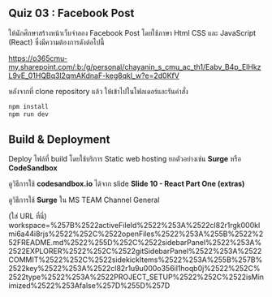 ## Quiz 03 : Facebook Post

ให้นักศึกษาสร้างหน้าเว็บจำลอง Facebook Post โดยใช้ภาษา Html CSS และ JavaScript (React) ซึ่งมีความต้องการดังต่อไปนี้

https://o365cmu-my.sharepoint.com/:b:/g/personal/chayanin_s_cmu_ac_th1/Eabv_B4p_ElHkzL9vE_01HQBq3l2qmAKdnaF-keg8qkl_w?e=2d0KfV

หลังจากที่ clone repository แล้ว ให้เข้าไปในโฟลเดอร์และรันคำสั่ง

```bash
npm install
npm run dev
```

## Build & Deployment

Deploy ไฟล์ที่ build โดยใช้บริการ Static web hosting ยกตัวอย่างเช่น **Surge** หรือ **CodeSandbox**

ดูวิธีการใช้ **codesandbox.io** ได้จาก slide **Slide 10 - React Part One (extras)**

ดูวิธีการใช้ **Surge** ใน MS TEAM Channel General

(ใส่ URL ที่นี่)
workspace=%257B%2522activeFileId%2522%253A%2522cl82r1rgk000klmi6a44i8rjs%2522%252C%2522openFiles%2522%253A%255B%2522%252FREADME.md%2522%255D%252C%2522sidebarPanel%2522%253A%2522EXPLORER%2522%252C%2522gitSidebarPanel%2522%253A%2522COMMIT%2522%252C%2522sidekickItems%2522%253A%255B%257B%2522key%2522%253A%2522cl82r1u9u000o356il1hoqb0j%2522%252C%2522type%2522%253A%2522PROJECT_SETUP%2522%252C%2522isMinimized%2522%253Afalse%257D%255D%257D
